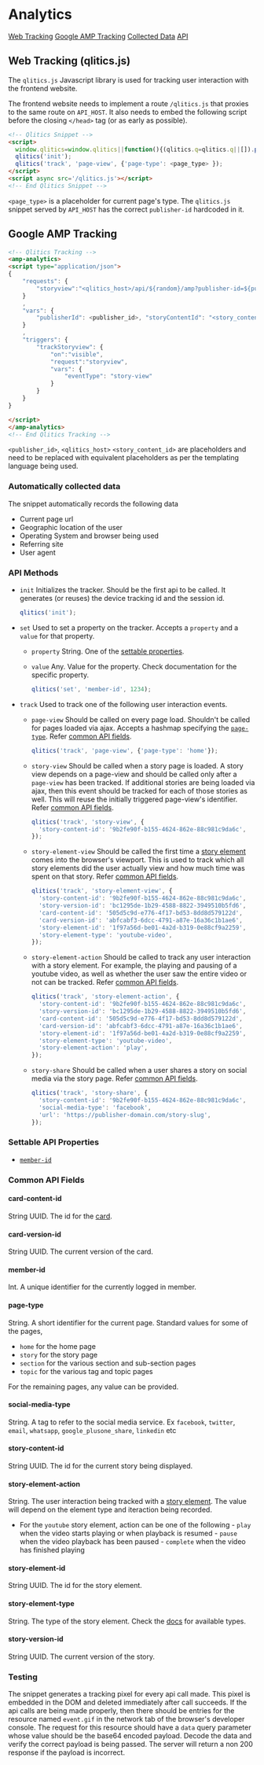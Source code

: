 # Analytics

[Web Tracking](#web-tracking-qliticsjs)
[Google AMP Tracking](#google-amp-tracking)
[Collected Data](#automatically-collected-data)
[API](#api-methods)


## Web Tracking (qlitics.js)

The `qlitics.js` Javascript library is used for tracking user interaction with the frontend website.

The frontend website needs to implement a route `/qlitics.js` that proxies to the same route on `API_HOST`. It also needs to embed the following script before the closing `</head>` tag (or as early as possible).

```html
<!-- Qlitics Snippet -->
<script>
  window.qlitics=window.qlitics||function(){(qlitics.q=qlitics.q||[]).push(arguments);};
  qlitics('init');
  qlitics('track', 'page-view', {'page-type': <page_type> });
</script>
<script async src='/qlitics.js'></script>
<!-- End Qlitics Snippet -->
```

`<page_type>` is a placeholder for current page's type. The `qlitics.js` snippet served by `API_HOST` has the correct `publisher-id` hardcoded in it.

## Google AMP Tracking

```html
<!-- Qlitics Tracking -->
<amp-analytics>
<script type="application/json">
{
    "requests": {
        "storyview":"<qlitics_host>/api/${random}/amp?publisher-id=${publisherId}&event-type=${eventType}&story-content-id=${storyContentId}&url=${ampdocUrl}&referrer=${documentReferrer}"
    }
    ,
    "vars": {
        "publisherId": <publisher_id>, "storyContentId": "<story_content_id>"
    }
    ,
    "triggers": {
        "trackStoryview": {
            "on":"visible",
            "request":"storyview",
            "vars": {
                "eventType": "story-view"
            }
        }
    }
}

</script>
</amp-analytics>
<!-- End Qlitics Tracking -->
```

`<publisher_id>`, `<qlitics_host>` `<story_content_id>` are placeholders and need to be replaced with equivalent placeholders as per the templating language being used.


### Automatically collected data

The snippet automatically records the following data

   - Current page url
   - Geographic location of the user
   - Operating System and browser being used
   - Referring site
   - User agent

### API Methods

  - `init`
     Initializes the tracker. Should be the first api to be called. It generates (or reuses) the device tracking id and the session id.

    ```javascript
    qlitics('init');
    ```

   - `set`
  Used to set a property on the tracker. Accepts a `property` and a `value` for that property.
      - `property` String. One of the [settable properties](#settable-api-properties).
      - `value` Any. Value for the property. Check documentation for the specific property.

        ```javascript
        qlitics('set', 'member-id', 1234);
        ```

   - `track`
  Used to track one of the following user interaction events.
        - `page-view`
        Should be called on every page load. Shouldn't be called for pages loaded via ajax. Accepts a hashmap specifying the [`page-type`](#page-type). Refer [common API fields](#common-api-fields).

          ```javascript
          qlitics('track', 'page-view', {'page-type': 'home'});
          ```

        - `story-view`
            Should be called when a story page is loaded. A story view depends on a page-view and should be called only after a `page-view` has been tracked. If additional stories are being loaded via ajax, then this event should be tracked for each of those stories as well. This will reuse the initially triggered page-view's identifier. Refer [common API fields](#common-api-fields).

          ```javascript
          qlitics('track', 'story-view', {
            'story-content-id': '9b2fe90f-b155-4624-862e-88c981c9da6c',
          });
          ```

        - `story-element-view`
            Should be called the first time a [story element](./stories-cards-and-elements) comes into the browser's viewport. This is used to track which all story elements did the user actually view and how much time was spent on that story. Refer [common API fields](#common-api-fields).

          ```javascript
          qlitics('track', 'story-element-view', {
            'story-content-id': '9b2fe90f-b155-4624-862e-88c981c9da6c',
            'story-version-id': 'bc1295de-1b29-4588-8822-3949510b5fd6',
            'card-content-id': '505d5c9d-e776-4f17-bd53-8dd8d579122d',
            'card-version-id': 'abfcabf3-6dcc-4791-a87e-16a36c1b1ae6',
            'story-element-id': '1f97a56d-be01-4a2d-b319-0e88cf9a2259',
            'story-element-type': 'youtube-video',
          });
          ```

        - `story-element-action`
            Should be called to track any user interaction with a story element. For example, the playing and pausing of a youtube video, as well as whether the user saw the entire video or not can be tracked. Refer [common API fields](#common-api-fields).

          ```javascript
          qlitics('track', 'story-element-action', {
            'story-content-id': '9b2fe90f-b155-4624-862e-88c981c9da6c',
            'story-version-id': 'bc1295de-1b29-4588-8822-3949510b5fd6',
            'card-content-id': '505d5c9d-e776-4f17-bd53-8dd8d579122d',
            'card-version-id': 'abfcabf3-6dcc-4791-a87e-16a36c1b1ae6',
            'story-element-id': '1f97a56d-be01-4a2d-b319-0e88cf9a2259',
            'story-element-type': 'youtube-video',
            'story-element-action': 'play',
          });
          ```

        - `story-share`
            Should be called when a user shares a story on social media via the story page. Refer [common API fields](#common-api-fields).

          ```javascript
          qlitics('track', 'story-share', {
            'story-content-id': '9b2fe90f-b155-4624-862e-88c981c9da6c',
            'social-media-type': 'facebook',
            'url': 'https://publisher-domain.com/story-slug',
          });
          ```

### Settable API Properties

   - [`member-id`](#member-id)

### Common API Fields

#### card-content-id
   String UUID. The id for the [card](./stories-cards-and-elements).

#### card-version-id
   String UUID. The current version of the card.

#### member-id
   Int. A unique identifier for the currently logged in member.

#### page-type
   String. A short identifier for the current page. Standard values for some of the pages,

   - `home` for the home page
   - `story` for the story page
   - `section` for the various section and sub-section pages
   - `topic` for the various tag and topic pages

   For the remaining pages, any value can be provided.

#### social-media-type
   String. A tag to refer to the social media service. Ex `facebook`, `twitter`, `email`, `whatsapp`, `google_plusone_share`, `linkedin` etc

#### story-content-id
   String UUID. The id for the current story being displayed.

#### story-element-action
   String. The user interaction being tracked with a [story element](./stories-cards-and-elements). The value will depend on the element type and iteraction being recorded.

   - For the `youtube` story element, action can be one of the following
    - `play` when the video starts playing or when playback is resumed
    - `pause` when the video playback has been paused
    - `complete` when the video has finished playing

#### story-element-id
   String UUID. The id for the story element.

#### story-element-type
   String. The type of the story element. Check the [docs](./stories-cards-and-elements) for available types.

#### story-version-id
   String UUID. The current version of the story.

### Testing

The snippet generates a tracking pixel for every api call made. This pixel is embedded in the DOM and deleted immediately after call succeeds. If the api calls are being made properly, then there should be entries for the resource named `event.gif` in the network tab of the browser's developer console. The request for this resource should have a `data` query parameter whose value should be the base64 encoded payload. Decode the data and verify the correct payload is being passed. The server will return a non 200 response if the payload is incorrect.
